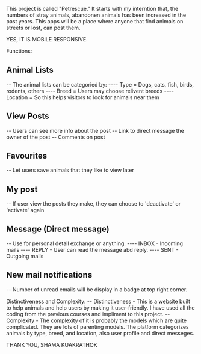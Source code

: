 This project is called "Petrescue." It starts with my interntion that, the numbers of stray animals, abandonen animals has been increased in the past years. This apps will be a place where anyone that find animals on streets or lost, can post them.

YES, IT IS MOBILE RESPONSIVE.

Functions:
## Animal Lists
-- The animal lists can be categoried by:
---- Type = Dogs, cats, fish, birds, rodents, others
---- Breed = Users may choose relivent breeds
---- Location = So this helps visitors to look for animals near them

## View Posts
-- Users can see more info about the post
-- Link to direct message the owner of the post
-- Comments on post

## Favourites
-- Let users save animals that they like to view later

## My post
-- If user view the posts they make, they can choose to 'deactivate' or 'activate' again


## Message (Direct message)
-- Use for personal detail exchange or anything.
---- INBOX - Incoming mails
---- REPLY - User can read the message abd reply.
---- SENT - Outgoing mails

## New mail notifications
-- Number of unread emails will be display in a badge at top right corner.


Distinctiveness and Complexity: 
-- Distinctiveness - This is a website built to help animals and help users by making it user-friendly. I have used all the coding from the previous courses and impliment to this project.
-- Complexity - The complexity of it is probably the models which are quite complicated. They are lots of parenting models. The platform categorizes animals by type, breed, and location, also user profile and direct messeges.

THANK YOU,
SHAMA KUAKRATHOK


